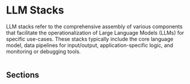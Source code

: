 # LLM Stacks

LLM stacks refer to the comprehensive assembly of various components that facilitate the operationalization of Large Language Models (LLMs) for specific use-cases. These stacks typically include the core language model, data pipelines for input/output, application-specific logic, and monitoring or debugging tools.

```{slide} https://docs.google.com/presentation/d/1jOHOnZ1o20mnmyqVg3jn6aEr4zPnm6i3BphvK9auO8M

```

## Sections

```{tableofcontents}

```

